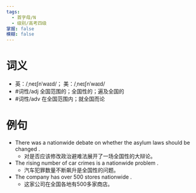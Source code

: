 ```yaml
---
tags:
  - 首字母/N
  - 级别/高考四级
掌握: false
模糊: false
---
```

# 词义
- 英：/ˌneɪʃnˈwaɪd/； 美：/ˌneɪʃnˈwaɪd/
- #词性/adj  全国范围的；全国性的；遍及全国的
- #词性/adv  在全国范围内；就全国而论
# 例句
- There was a nationwide debate on whether the asylum laws should be changed .
	- 对是否应该修改政治避难法展开了一场全国性的大辩论。
- The rising number of car crimes is a nationwide problem .
	- 汽车犯罪数量不断飙升是全国性的问题。
- The company has over 500 stores nationwide .
	- 这家公司在全国各地有500多家商店。
